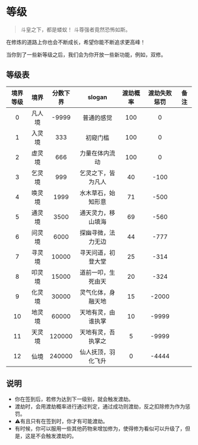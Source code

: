 # 等级
> 斗皇之下，都是蝼蚁！
> 斗尊强者竟然恐怖如斯。

在修炼的道路上你也会不断成长，希望你能不断追求更高峰！

当你到了一些新等级之后，我们会为你开放一些新功能，例如，双修。

## 等级表

| 境界等级 |  境界  | 分数下界 |       slogan       | 渡劫概率 | 渡劫失败惩罚 |      备注      |
| :------: | :----: | :------: | :----------------: | :------: | :----------: | :------------: |
|    0     | 凡人境 |  -9999   |     普通的感觉     |   100    |      0       |                |
|    1     | 入灵境 |   333    |      初窥门槛      |   100    |      0       |                |
|    2     | 虚灵境 |   666    |   力量在体内流动   |   100    |      0       |                |
|    3     | 乞灵境 |   999    | 乞灵之下，皆为凡人 |    40    |     -100     |      |
|    4     | 唤灵境 |   1999   | 水木草石，始知形意 |    71    |     -500     |      |
|    5     | 通灵境 |   3500   | 通天灵力，移山填海 |    69    |     -560     |    |
|    6     | 问灵境 |   6000   | 探幽寻微，法力无边 |    44    |     -777     |                |
|    7     | 寻灵境 |  10000   | 寻天问道，初登大堂 |    25    |     -314     |  |
|    8     | 叩灵境 |  15000   | 道前一叩，生死由天 |    20    |     -324     |                |
|    9     | 化灵境 |  30000   | 灵气化体，身融天地 |    15    |    -2000     |                |
|    10    | 地灵境 |  60000   | 天地有灵，由谁执掌 |    10    |    -9999     |                |
|    11    | 天灵境 |  120000  | 天地有灵，吾执掌之 |    5     |    -9999     |                |
|    12    |  仙境  |  240000  | 仙人抚顶，羽化飞升 |    0     |    -4444     |                |

## 说明
+ 你在签到后，若修为达到下一级别，就会触发渡劫。
+ 渡劫时，会用渡劫概率进行通过判定，通过成功则渡劫，反之扣除修为作为惩罚。
+ ⚠有且只有在签到时，你才有可能渡劫。
+ 有时候，你可以服用一些其他药物来增加修为，使得修为看似可以升级了，但是，这是不会触发渡劫的。